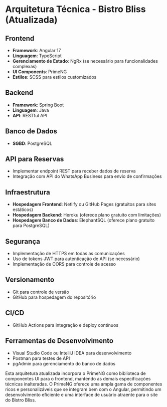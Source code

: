 # Arquitetura Técnica - Bistro Bliss (Atualizada)

## Frontend
- **Framework**: Angular 17
- **Linguagem**: TypeScript
- **Gerenciamento de Estado**: NgRx (se necessário para funcionalidades complexas)
- **UI Components**: PrimeNG
- **Estilos**: SCSS para estilos customizados

## Backend
- **Framework**: Spring Boot
- **Linguagem**: Java
- **API**: RESTful API

## Banco de Dados
- **SGBD**: PostgreSQL

## API para Reservas
- Implementar endpoint REST para receber dados de reserva
- Integração com API do WhatsApp Business para envio de confirmações

## Infraestrutura
- **Hospedagem Frontend**: Netlify ou GitHub Pages (gratuitos para sites estáticos)
- **Hospedagem Backend**: Heroku (oferece plano gratuito com limitações)
- **Hospedagem Banco de Dados**: ElephantSQL (oferece plano gratuito para PostgreSQL)

## Segurança
- Implementação de HTTPS em todas as comunicações
- Uso de tokens JWT para autenticação de API (se necessário)
- Implementação de CORS para controle de acesso

## Versionamento
- Git para controle de versão
- GitHub para hospedagem do repositório

## CI/CD
- GitHub Actions para integração e deploy contínuos

## Ferramentas de Desenvolvimento
- Visual Studio Code ou IntelliJ IDEA para desenvolvimento
- Postman para testes de API
- pgAdmin para gerenciamento do banco de dados

Esta arquitetura atualizada incorpora o PrimeNG como biblioteca de componentes UI para o frontend, mantendo as demais especificações técnicas inalteradas. O PrimeNG oferece uma ampla gama de componentes ricos e personalizáveis que se integram bem com o Angular, permitindo um desenvolvimento eficiente e uma interface de usuário atraente para o site do Bistro Bliss.

